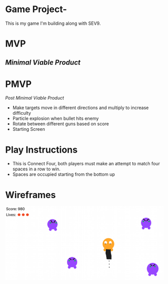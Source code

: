 # Game Project-
This is my game I'm building along with SEV9.

# MVP
*Minimal Viable Product*
- 

# PMVP
*Post Minimal Viable Product*
  - Make targets move in different directions and multiply to increase difficulty
  - Particle explosion when bullet hits enemy
  - Rotate between different guns based on score
  - Starting Screen

# Play Instructions

 - This is Connect Four, both players must make an attempt to match four spaces in a row to win.
 - Spaces are occupied starting from the bottom up

  
# Wireframes
 
![wireframe](.\GameSample.PNG)